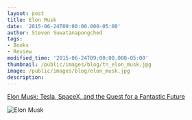 ```yaml
---
layout: post
title: Elon Musk
date: '2015-06-24T09:00:00.000-05:00'
author: Steven Suwatanapongched
tags:
- Books
- Review
modified_time: '2015-06-24T09:00:00.000-05:00'
thumbnail: /public/images/blog/tn_elon_musk.jpg
image: /public/images/blog/elon_musk.jpg
description:
---
```



[Elon Musk: Tesla, SpaceX, and the Quest for a Fantastic Future](http://www.amazon.com/gp/product/0062301233/ref=as_li_tl?ie=UTF8&camp=1789&creative=390957&creativeASIN=0062301233&linkCode=as2&tag=sunpech-20&linkId=DBEJPF4ZP7PKKX4U)

![Elon Musk](https://images-na.ssl-images-amazon.com/images/I/51lwGdYA0tL._SL250_.jpg)
